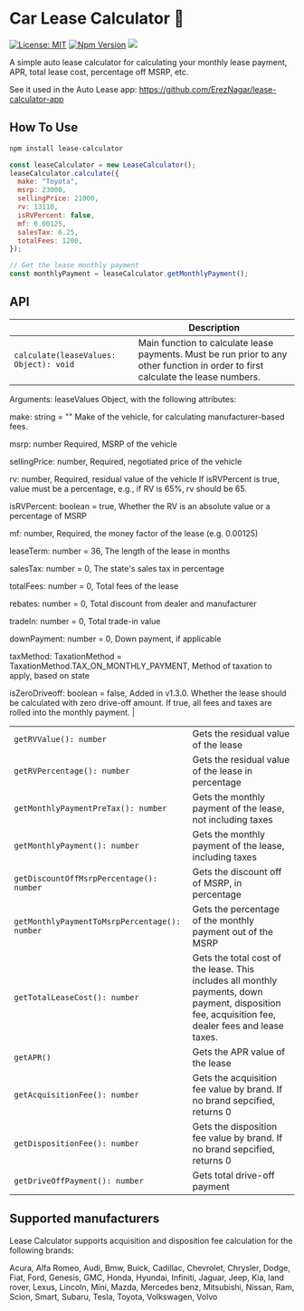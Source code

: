 # Car Lease Calculator :red_car:

[![License: MIT](https://img.shields.io/badge/License-MIT-blue.svg)](https://opensource.org/licenses/MIT)
[![Npm Version](https://img.shields.io/npm/v/lease-calculator?color=blue&logo=npm-version)](https://www.npmjs.com/package/lease-calculator)
![](https://github.com/ErezNagar/lease-calculator/workflows/Tests/badge.svg)

A simple auto lease calculator for calculating your monthly lease payment, APR, total lease cost, percentage off MSRP, etc.

See it used in the Auto Lease app: https://github.com/ErezNagar/lease-calculator-app

## How To Use

```bash
npm install lease-calculator
```

```javascript
const leaseCalculator = new LeaseCalculator();
leaseCalculator.calculate({
  make: "Toyota",
  msrp: 23000,
  sellingPrice: 21000,
  rv: 13110,
  isRVPercent: false,
  mf: 0.00125,
  salesTax: 6.25,
  totalFees: 1200,
});

// Get the lease monthly payment
const monthlyPayment = leaseCalculator.getMonthlyPayment();
```

## API

|                                        | Description                                                                                                                       |
| -------------------------------------- | --------------------------------------------------------------------------------------------------------------------------------- |
| `calculate(leaseValues: Object): void` | Main function to calculate lease payments. Must be run prior to any other function in order to first calculate the lease numbers. |

Arguments:
leaseValues Object, with the following attributes:

make: string = ""
Make of the vehicle, for calculating manufacturer-based fees.

msrp: number
Required, MSRP of the vehicle

sellingPrice: number,
Required, negotiated price of the vehicle

rv: number,
Required, residual value of the vehicle
If isRVPercent is true, value must be a percentage, e.g., if RV is 65%, rv should be 65.

isRVPercent: boolean = true,
Whether the RV is an absolute value or a percentage of MSRP

mf: number,
Required, the money factor of the lease (e.g. 0.00125)

leaseTerm: number = 36,
The length of the lease in months

salesTax: number = 0,
The state's sales tax in percentage

totalFees: number = 0,
Total fees of the lease

rebates: number = 0,
Total discount from dealer and manufacturer

tradeIn: number = 0,
Total trade-in value

downPayment: number = 0,
Down payment, if applicable

taxMethod: TaxationMethod = TaxationMethod.TAX_ON_MONTHLY_PAYMENT,
Method of taxation to apply, based on state

isZeroDriveoff: boolean = false,
Added in v1.3.0. Whether the lease should be calculated with zero drive-off amount. If true, all fees and taxes are rolled into the monthly payment. |

|                                               |                                                                                                                                                    |
| --------------------------------------------- | -------------------------------------------------------------------------------------------------------------------------------------------------- |
| `getRVValue(): number`                        | Gets the residual value of the lease                                                                                                               |
| `getRVPercentage(): number`                   | Gets the residual value of the lease in percentage                                                                                                 |
| `getMonthlyPaymentPreTax(): number`           | Gets the monthly payment of the lease, not including taxes                                                                                         |
| `getMonthlyPayment(): number`                 | Gets the monthly payment of the lease, including taxes                                                                                             |
| `getDiscountOffMsrpPercentage(): number`      | Gets the discount off of MSRP, in percentage                                                                                                       |
| `getMonthlyPaymentToMsrpPercentage(): number` | Gets the percentage of the monthly payment out of the MSRP                                                                                         |
| `getTotalLeaseCost(): number`                 | Gets the total cost of the lease. This includes all monthly payments, down payment, disposition fee, acquisition fee, dealer fees and lease taxes. |
| `getAPR()`                                    | Gets the APR value of the lease                                                                                                                    |
| `getAcquisitionFee(): number`                 | Gets the acquisition fee value by brand. If no brand sepcified, returns 0                                                                          |
| `getDispositionFee(): number`                 | Gets the disposition fee value by brand. If no brand sepcified, returns 0                                                                          |
| `getDriveOffPayment(): number`                | Gets total drive-off payment                                                                                                                       |

## Supported manufacturers

Lease Calculator supports acquisition and disposition fee calculation for the following brands:

Acura, Alfa Romeo, Audi, Bmw, Buick, Cadillac, Chevrolet, Chrysler, Dodge, Fiat, Ford, Genesis, GMC, Honda, Hyundai, Infiniti, Jaguar, Jeep, Kia, land rover, Lexus, Lincoln, Mini, Mazda, Mercedes benz, Mitsubishi, Nissan, Ram, Scion, Smart, Subaru, Tesla, Toyota, Volkswagen, Volvo
